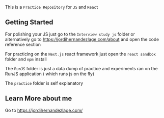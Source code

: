 This is a `Practice Repository` for `JS` and `React`


## Getting Started

For polishing your JS just go to the `Interview study js` folder or alternatively go to https://jordihernandezlage.com/about and open the code reference section

For practicing on the `Next.js` react framework just open the `react sandbox` folder and `npm` install

The `RunJS` folder is just a data dump of practice and experiments ran on the RunJS application ( which runs js on the fly)

The `practice` folder is self explanatory

## Learn More about me 

Go to https://jordihernandezlage.com/
